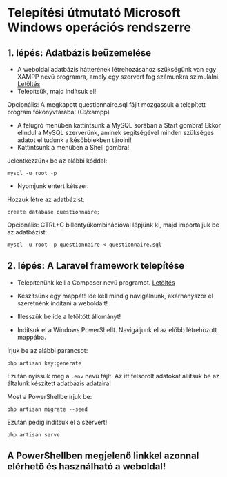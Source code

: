 # Telepítési útmutató Microsoft Windows operációs rendszerre

## 1. lépés: Adatbázis beüzemelése
- A weboldal adatbázis hátterének létrehozásához szükségünk van egy XAMPP nevű programra, amely egy szervert fog számunkra szimulálni.
[Letöltés](https://www.apachefriends.org/xampp-files/8.0.13/xampp-windows-x64-8.0.13-0-VS16-installer.exe)
- Telepítsük, majd indítsuk el!

Opcionális: A megkapott questionnaire.sql fájlt mozgassuk a telepített program főkönyvtárába! (C:/xampp)

- A felugró menüben kattintsunk a MySQL sorában a Start gombra! Ekkor elindul a MySQL szerverünk, aminek segítségével minden szükséges adatot el tudunk a későbbiekben tárolni!
- Kattintsunk a menüben a Shell gombra!
 
Jelentkezzünk be az alábbi kóddal:
```
mysql -u root -p
```

- Nyomjunk entert kétszer.

Hozzuk létre az adatbázist:
```
create database questionnaire;
```

Opcionális: CTRL+C billentyűkombinációval lépjünk ki, majd importáljuk be az adatbázist:
```
mysql -u root -p questionnaire < questionnaire.sql
```


## 2. lépés: A Laravel framework telepítése
- Telepítenünk kell a Composer nevű programot.
[Letöltés](https://getcomposer.org/Composer-Setup.exe)

- Készítsünk egy mappát! Ide kell mindig navigálnunk, akárhányszor el szeretnénk indítani a weboldalt!
- Illesszük be ide a letöltött állományt!
- Indítsuk el a Windows PowerShellt. Navigáljunk el az előbb létrehozott mappába. 

Írjuk be az alábbi parancsot:
```
php artisan key:generate
```

Ezután nyissuk meg a ```.env``` nevű fájlt. Az itt felsorolt adatokat állítsuk be az általunk készített adatbázis adataira!

Most a PowerShellbe írjuk be:
```
php artisan migrate --seed
```

Ezután pedig indítsuk el a szervert!
```
php artisan serve
```

## A PowerShellben megjelenő linkkel azonnal elérhető és használható a weboldal!


